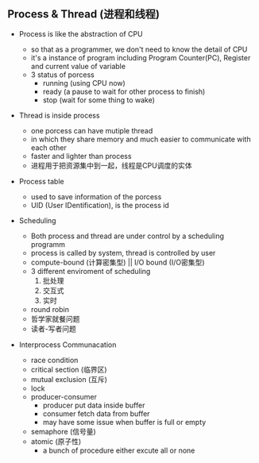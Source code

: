 ## Process & Thread (进程和线程)
- Process is like the abstraction of CPU
    - so that as a programmer, we don't need to know the detail of CPU
    - it's a instance of program including Program Counter(PC), Register and current value of variable
    - 3 status of porcess
        - running (using CPU now)
        - ready (a pause to wait for other process to finish)
        - stop (wait for some thing to wake)
        
- Thread is inside process
    - one porcess can have mutiple thread
    - in which they share memory and much easier to communicate with each other 
    - faster and lighter than process
    - 进程用于把资源集中到一起，线程是CPU调度的实体
    
- Process table
    - used to save information of the porcess 
    - UID (User IDentification), is the process id

- Scheduling
    - Both process and thread are under control by a scheduling programm
    - process is called by system, thread is controlled by user
    - compute-bound (计算密集型) || I/O bound (I/O密集型)
    - 3 different enviroment of scheduling
        1. 批处理
        2. 交互式
        3. 实时
    - round robin
    - 哲学家就餐问题
    - 读者-写者问题
        

- Interprocess Communacation
    - race condition
    - critical section (临界区)
    - mutual exclusion (互斥)
    - lock
    - producer-consumer
        - producer put data inside buffer
        - consumer fetch data from buffer
        - may have some issue when buffer is full or empty
    - semaphore (信号量)
    - atomic (原子性)
        - a bunch of procedure either excute all or none
